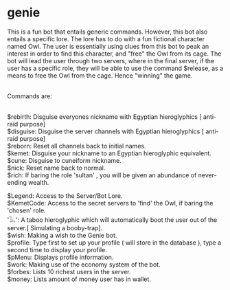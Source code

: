 # genie
This is a fun bot that entails generic commands. However, this bot also entails a specific lore. The lore has to do with a fun fictional character named Owl. The user is essentially using clues from this bot to peak an interest in order to find this character, and "free" the Owl from its cage. The bot will lead the user through two servers, where in the final server, if the user has a specific role, they will be able to use the command $release, as a means to free the Owl from the cage. Hence "winning" the game. <br /> <br />
 
Commands are: <br /> <br /> 

$rebirth: Disguise everyones nickname with Egyptian hieroglyphics [ anti-raid purpose] <br />
$disguise: Disguise the server channels with Egyptian hieroglyphics [ anti-raid purpose] <br />
$reborn: Reset all channels back to initial names. <br /> 
$kemet: Disguise your nickname to an Egyptian hieroglyphic equivalent.  <br /> 
$cune: Disguise to cuneiform nickname.  <br />
$nick: Reset name back to normal.  <br />
$rich: If baring the role 'sultan' , you will be given an abundance of never-ending wealth.  <br />

$Legend: Access to the Server/Bot Lore.  <br />
$KemetCode: Access to the secret servers to 'find' the Owl, if baring the 'chosen' role.  <br />
'𓅓': A taboo hieroglyphic which will automatically boot the user out of the server.[ Simulating a booby-trap].  <br />
$wish: Making a wish to the Genie bot.  <br /> 
$profile: Type first to set up your profile ( will store in the database ), type a second time to display your profile.  <br />
$pMenu: Displays profile information.  <br />
$work: Making use of the economy system of the bot.  <br />
$forbes: Lists 10 richest users in the server.  <br /> 
$money: Lists amount of money user has in wallet.  <br />
 
